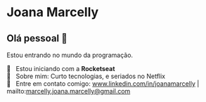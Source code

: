 # Joana Marcelly

## Olá pessoal 👋
Estou entrando no mundo da programação.

:rocket:  &nbsp; Estou iniciando com a **Rocketseat**
 <br/> 💬  &nbsp; Sobre mim: Curto tecnologias, e seriados no Netflix
 <br/> :email: &nbsp; Entre em contato comigo: www.linkedin.com/in/joanamarcelly | mailto:marcelly.joana.marcelly@gmail.com
